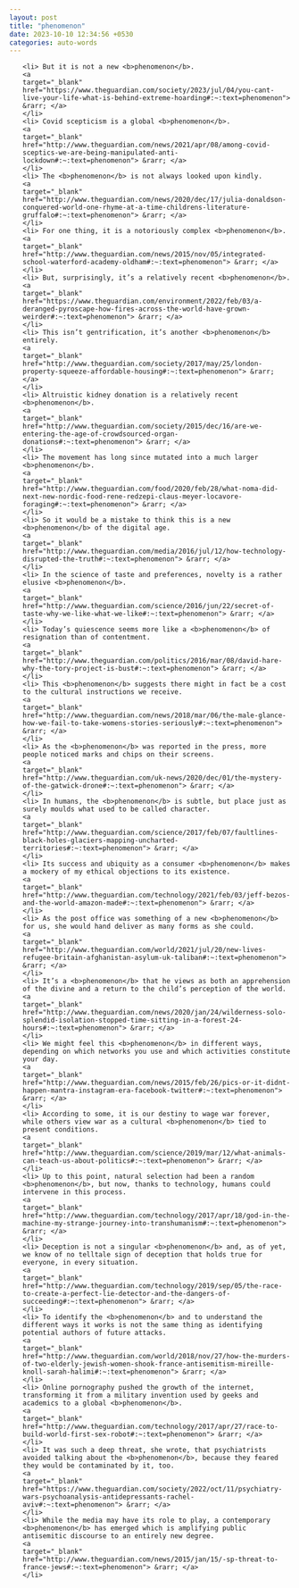 ```yaml
---
layout: post
title: "phenomenon"
date: 2023-10-10 12:34:56 +0530
categories: auto-words
---
```

<ol>

    <li> But it is not a new <b>phenomenon</b>.
    <a 
    target="_blank" 
    href="https://www.theguardian.com/society/2023/jul/04/you-cant-live-your-life-what-is-behind-extreme-hoarding#:~:text=phenomenon"> &rarr; </a>
    </li>
    <li> Covid scepticism is a global <b>phenomenon</b>.
    <a 
    target="_blank" 
    href="http://www.theguardian.com/news/2021/apr/08/among-covid-sceptics-we-are-being-manipulated-anti-lockdown#:~:text=phenomenon"> &rarr; </a>
    </li>
    <li> The <b>phenomenon</b> is not always looked upon kindly.
    <a 
    target="_blank" 
    href="http://www.theguardian.com/news/2020/dec/17/julia-donaldson-conquered-world-one-rhyme-at-a-time-childrens-literature-gruffalo#:~:text=phenomenon"> &rarr; </a>
    </li>
    <li> For one thing, it is a notoriously complex <b>phenomenon</b>.
    <a 
    target="_blank" 
    href="http://www.theguardian.com/news/2015/nov/05/integrated-school-waterford-academy-oldham#:~:text=phenomenon"> &rarr; </a>
    </li>
    <li> But, surprisingly, it’s a relatively recent <b>phenomenon</b>.
    <a 
    target="_blank" 
    href="https://www.theguardian.com/environment/2022/feb/03/a-deranged-pyroscape-how-fires-across-the-world-have-grown-weirder#:~:text=phenomenon"> &rarr; </a>
    </li>
    <li> This isn’t gentrification, it’s another <b>phenomenon</b> entirely.
    <a 
    target="_blank" 
    href="http://www.theguardian.com/society/2017/may/25/london-property-squeeze-affordable-housing#:~:text=phenomenon"> &rarr; </a>
    </li>
    <li> Altruistic kidney donation is a relatively recent <b>phenomenon</b>.
    <a 
    target="_blank" 
    href="http://www.theguardian.com/society/2015/dec/16/are-we-entering-the-age-of-crowdsourced-organ-donations#:~:text=phenomenon"> &rarr; </a>
    </li>
    <li> The movement has long since mutated into a much larger <b>phenomenon</b>.
    <a 
    target="_blank" 
    href="http://www.theguardian.com/food/2020/feb/28/what-noma-did-next-new-nordic-food-rene-redzepi-claus-meyer-locavore-foraging#:~:text=phenomenon"> &rarr; </a>
    </li>
    <li> So it would be a mistake to think this is a new <b>phenomenon</b> of the digital age.
    <a 
    target="_blank" 
    href="http://www.theguardian.com/media/2016/jul/12/how-technology-disrupted-the-truth#:~:text=phenomenon"> &rarr; </a>
    </li>
    <li> In the science of taste and preferences, novelty is a rather elusive <b>phenomenon</b>.
    <a 
    target="_blank" 
    href="http://www.theguardian.com/science/2016/jun/22/secret-of-taste-why-we-like-what-we-like#:~:text=phenomenon"> &rarr; </a>
    </li>
    <li> Today’s quiescence seems more like a <b>phenomenon</b> of resignation than of contentment.
    <a 
    target="_blank" 
    href="http://www.theguardian.com/politics/2016/mar/08/david-hare-why-the-tory-project-is-bust#:~:text=phenomenon"> &rarr; </a>
    </li>
    <li> This <b>phenomenon</b> suggests there might in fact be a cost to the cultural instructions we receive.
    <a 
    target="_blank" 
    href="http://www.theguardian.com/news/2018/mar/06/the-male-glance-how-we-fail-to-take-womens-stories-seriously#:~:text=phenomenon"> &rarr; </a>
    </li>
    <li> As the <b>phenomenon</b> was reported in the press, more people noticed marks and chips on their screens.
    <a 
    target="_blank" 
    href="http://www.theguardian.com/uk-news/2020/dec/01/the-mystery-of-the-gatwick-drone#:~:text=phenomenon"> &rarr; </a>
    </li>
    <li> In humans, the <b>phenomenon</b> is subtle, but place just as surely moulds what used to be called character.
    <a 
    target="_blank" 
    href="http://www.theguardian.com/science/2017/feb/07/faultlines-black-holes-glaciers-mapping-uncharted-territories#:~:text=phenomenon"> &rarr; </a>
    </li>
    <li> Its success and ubiquity as a consumer <b>phenomenon</b> makes a mockery of my ethical objections to its existence.
    <a 
    target="_blank" 
    href="http://www.theguardian.com/technology/2021/feb/03/jeff-bezos-and-the-world-amazon-made#:~:text=phenomenon"> &rarr; </a>
    </li>
    <li> As the post office was something of a new <b>phenomenon</b> for us, she would hand deliver as many forms as she could.
    <a 
    target="_blank" 
    href="http://www.theguardian.com/world/2021/jul/20/new-lives-refugee-britain-afghanistan-asylum-uk-taliban#:~:text=phenomenon"> &rarr; </a>
    </li>
    <li> It’s a <b>phenomenon</b> that he views as both an apprehension of the divine and a return to the child’s perception of the world.
    <a 
    target="_blank" 
    href="http://www.theguardian.com/news/2020/jan/24/wilderness-solo-splendid-isolation-stopped-time-sitting-in-a-forest-24-hours#:~:text=phenomenon"> &rarr; </a>
    </li>
    <li> We might feel this <b>phenomenon</b> in different ways, depending on which networks you use and which activities constitute your day.
    <a 
    target="_blank" 
    href="http://www.theguardian.com/news/2015/feb/26/pics-or-it-didnt-happen-mantra-instagram-era-facebook-twitter#:~:text=phenomenon"> &rarr; </a>
    </li>
    <li> According to some, it is our destiny to wage war forever, while others view war as a cultural <b>phenomenon</b> tied to present conditions.
    <a 
    target="_blank" 
    href="http://www.theguardian.com/science/2019/mar/12/what-animals-can-teach-us-about-politics#:~:text=phenomenon"> &rarr; </a>
    </li>
    <li> Up to this point, natural selection had been a random <b>phenomenon</b>, but now, thanks to technology, humans could intervene in this process.
    <a 
    target="_blank" 
    href="http://www.theguardian.com/technology/2017/apr/18/god-in-the-machine-my-strange-journey-into-transhumanism#:~:text=phenomenon"> &rarr; </a>
    </li>
    <li> Deception is not a singular <b>phenomenon</b> and, as of yet, we know of no telltale sign of deception that holds true for everyone, in every situation.
    <a 
    target="_blank" 
    href="http://www.theguardian.com/technology/2019/sep/05/the-race-to-create-a-perfect-lie-detector-and-the-dangers-of-succeeding#:~:text=phenomenon"> &rarr; </a>
    </li>
    <li> To identify the <b>phenomenon</b> and to understand the different ways it works is not the same thing as identifying potential authors of future attacks.
    <a 
    target="_blank" 
    href="http://www.theguardian.com/world/2018/nov/27/how-the-murders-of-two-elderly-jewish-women-shook-france-antisemitism-mireille-knoll-sarah-halimi#:~:text=phenomenon"> &rarr; </a>
    </li>
    <li> Online pornography pushed the growth of the internet, transforming it from a military invention used by geeks and academics to a global <b>phenomenon</b>.
    <a 
    target="_blank" 
    href="http://www.theguardian.com/technology/2017/apr/27/race-to-build-world-first-sex-robot#:~:text=phenomenon"> &rarr; </a>
    </li>
    <li> It was such a deep threat, she wrote, that psychiatrists avoided talking about the <b>phenomenon</b>, because they feared they would be contaminated by it, too.
    <a 
    target="_blank" 
    href="https://www.theguardian.com/society/2022/oct/11/psychiatry-wars-psychoanalysis-antidepressants-rachel-aviv#:~:text=phenomenon"> &rarr; </a>
    </li>
    <li> While the media may have its role to play, a contemporary <b>phenomenon</b> has emerged which is amplifying public antisemitic discourse to an entirely new degree.
    <a 
    target="_blank" 
    href="http://www.theguardian.com/news/2015/jan/15/-sp-threat-to-france-jews#:~:text=phenomenon"> &rarr; </a>
    </li>